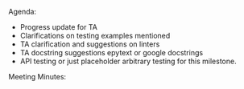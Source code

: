 Agenda:
- Progress update for TA
- Clarifications on testing examples mentioned
- TA clarification and suggestions on linters
- TA docstring suggestions epytext or google docstrings
- API testing or just placeholder arbitrary testing for this milestone.

Meeting Minutes:
